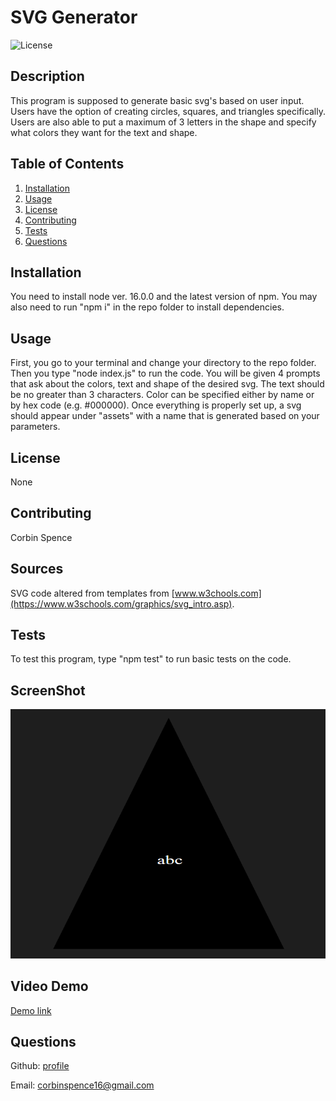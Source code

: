 # SVG Generator

![License](https://img.shields.io/badge/license-None-lightgrey)

## Description

This program is supposed to generate basic svg's based on user input. Users have the option of creating circles, squares, and triangles specifically. Users are also able to put a maximum of 3 letters in the shape and specify what colors they want for the text and shape.

## Table of Contents

1. [Installation](#Installation)
2. [Usage](#Usage)
3. [License](#License)
4. [Contributing](#Contributing)
5. [Tests](#Tests)
6. [Questions](#Questions)

## Installation

You need to install node ver. 16.0.0 and the latest version of npm. You may also need to run "npm i" in the repo folder to install dependencies.

## Usage

First, you go to your terminal and change your directory to the repo folder. Then you type "node index.js" to run the code. You will be given 4 prompts that ask about the colors, text and shape of the desired svg. The text should be no greater than 3 characters. Color can be specified either by name or by hex code (e.g. #000000). Once everything is properly set up, a svg should appear under "assets" with a name that is generated based on your parameters.

## License

None

## Contributing

Corbin Spence

## Sources

SVG code altered from templates from [www.w3chools.com](https://www.w3schools.com/graphics/svg_intro.asp).

## Tests

To test this program, type "npm test" to run basic tests on the code.

## ScreenShot

![black triangle](./svg_snapshot.png)

## Video Demo

[Demo link](https://drive.google.com/file/d/1jAIvZ8BJCXax01dyI1c3gILDerRnE8zL/view)

## Questions

Github: [profile](https://github.com/CorbinSpence)

Email: corbinspence16@gmail.com
